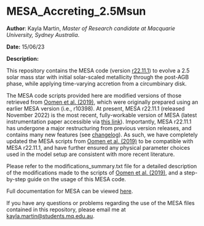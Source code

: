 # MESA_Accreting_2.5Msun

**Author**: Kayla Martin, *Master of Research candidate at Macquarie University, Sydney Australia*.

**Date:** 15/06/23

**Description:** 

This repository contains the MESA code (version [r22.11.1](https://docs.mesastar.org/en/release-r22.11.1/using_mesa/output.html)) to evolve a 2.5 solar mass star with initial solar-scaled metallicity through the post-AGB phase, while applying time-varying accretion from a circumbinary disk.

The MESA code scripts provided here are modified versions of those retrieved from [Oomen et al. (2019)](https://www.aanda.org/articles/aa/abs/2019/09/aa35853-19/aa35853-19.html), which were originally prepared using an earlier MESA version (i.e., r10398). At present, MESA r22.11.1 (released November 2022) is the most recent, fully-workable version of MESA (latest instrumentation paper accessible via [this link](https://ui.adsabs.harvard.edu/abs/2022arXiv220803651J)). Importantly, MESA r22.11.1 has undergone a major restructuring from previous version releases, and contains many new features (see [changelog](https://docs.mesastar.org/en/release-r22.11.1/changelog.html)). As such, we have completely updated the MESA scripts from [Oomen et al. (2019)](https://www.aanda.org/articles/aa/abs/2019/09/aa35853-19/aa35853-19.html) to be compatible with MESA r22.11.1, and have further ensured any physical parameter choices used in the model setup are consistent with more recent literature. 

Please refer to the modifications_summary.txt file for a detailed description of the modifications made to the scripts of [Oomen et al. (2019)](https://www.aanda.org/articles/aa/abs/2019/09/aa35853-19/aa35853-19.html), and a step-by-step guide on the usage of this MESA code.

Full documentation for MESA can be viewed [here](https://docs.mesastar.org/). 

If you have any questions or problems regarding the use of the MESA files contained in this repository, please email me at kayla.martin@students.mq.edu.au.

